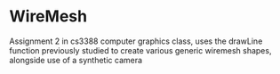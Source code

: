 # WireMesh
Assignment 2 in cs3388 computer graphics class, uses the drawLine function previously studied to create various generic wiremesh shapes, alongside use of a synthetic camera
